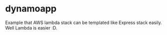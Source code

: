 # dynamoapp
Example that AWS lambda stack can be templated like Express stack easily. Well Lambda is easier :D.
